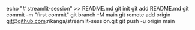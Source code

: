 echo "# streamlit-session" >> README.md
git init
git add README.md
git commit -m "first commit"
git branch -M main
git remote add origin git@github.com:rikanga/streamlit-session.git
git push -u origin main
